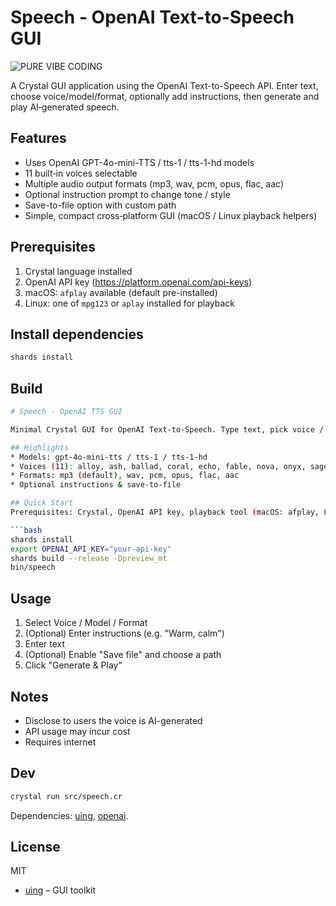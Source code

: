 # Speech - OpenAI Text-to-Speech GUI

![PURE VIBE CODING](https://img.shields.io/badge/PURE-VIBE_CODING-magenta)

A Crystal GUI application using the OpenAI Text-to-Speech API. Enter text, choose voice/model/format, optionally add instructions, then generate and play AI‑generated speech.

## Features

- Uses OpenAI GPT-4o-mini-TTS / tts-1 / tts-1-hd models
- 11 built‑in voices selectable
- Multiple audio output formats (mp3, wav, pcm, opus, flac, aac)
- Optional instruction prompt to change tone / style
- Save-to-file option with custom path
- Simple, compact cross‑platform GUI (macOS / Linux playback helpers)

## Prerequisites

1. Crystal language installed
2. OpenAI API key (https://platform.openai.com/api-keys)
3. macOS: `afplay` available (default pre-installed)
4. Linux: one of `mpg123` or `aplay` installed for playback

## Install dependencies

```bash
shards install
```

## Build

```bash
# Speech - OpenAI TTS GUI

Minimal Crystal GUI for OpenAI Text-to-Speech. Type text, pick voice / model / format, optionally add instructions, then generate & play (or save) audio.

## Highlights
* Models: gpt-4o-mini-tts / tts-1 / tts-1-hd
* Voices (11): alloy, ash, ballad, coral, echo, fable, nova, onyx, sage, shimmer
* Formats: mp3 (default), wav, pcm, opus, flac, aac
* Optional instructions & save-to-file

## Quick Start
Prerequisites: Crystal, OpenAI API key, playback tool (macOS: afplay, Linux: mpg123 or aplay).

```bash
shards install
export OPENAI_API_KEY="your-api-key"
shards build --release -Dpreview_mt
bin/speech
```

## Usage
1. Select Voice / Model / Format
2. (Optional) Enter instructions (e.g. "Warm, calm")
3. Enter text
4. (Optional) Enable "Save file" and choose a path
5. Click "Generate & Play"

## Notes
* Disclose to users the voice is AI-generated
* API usage may incur cost
* Requires internet

## Dev
```bash
crystal run src/speech.cr
```
Dependencies: [uing](https://github.com/kojix2/uing), [openai](https://github.com/kojix2/crystal-openai).

## License
MIT
- [uing](https://github.com/kojix2/uing) – GUI toolkit
